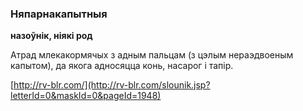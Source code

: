 ### Няпарнакапытныя
**назоўнік, ніякі род**

Атрад млекакормячых з адным пальцам (з цэлым нераэдвоеным капытом), да якога адносяцца конь, насарог і тапір.

<a rel="author">[http://rv-blr.com/](http://rv-blr.com/slounik.jsp?letterId=0&maskId=0&pageId=1948)</a>
